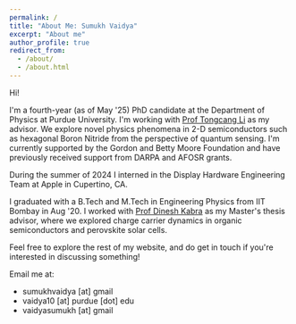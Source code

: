 ```yaml
---
permalink: /
title: "About Me: Sumukh Vaidya"
excerpt: "About me"
author_profile: true
redirect_from: 
  - /about/
  - /about.html
---
```


Hi!

I'm a fourth-year (as of May '25) PhD candidate at the Department of Physics at Purdue University. I'm working with <a href="https://sites.google.com/site/litongcang/people">Prof Tongcang Li</a> as my advisor. 
We explore novel physics phenomena in 2-D semiconductors such as hexagonal Boron Nitride from the perspective of quantum sensing.
I'm currently supported by the Gordon and Betty Moore Foundation and have previously received support from DARPA and AFOSR grants. 

During the summer of 2024 I interned in the Display Hardware Engineering Team at Apple in Cupertino, CA.

I graduated with a B.Tech and M.Tech in Engineering Physics from IIT Bombay in Aug '20. I worked with <a href="http://home.phy.iitb.ac.in/~dkabra/">Prof Dinesh Kabra</a> as my Master's thesis advisor, where we explored charge carrier dynamics in organic semiconductors and perovskite solar cells. 

Feel free to explore the rest of my website, and do get in touch if you're interested in discussing something!

Email me at:
* sumukhvaidya [at] gmail
* vaidya10 [at] purdue [dot] edu
* vaidyasumukh [at] gmail
  
